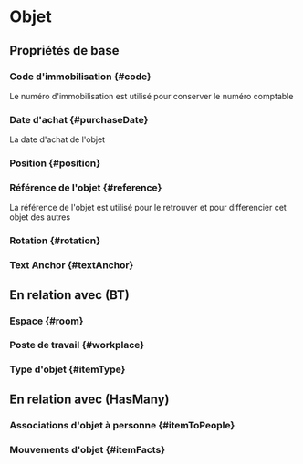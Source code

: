 # Objet



## Propriétés de base

### Code d'immobilisation {#code}
        
Le numéro d'immobilisation est utilisé pour conserver le numéro comptable
### Date d'achat {#purchaseDate}
        
La date d'achat de l'objet
### Position {#position}
        

### Référence de l'objet {#reference}
        
La référence de l'objet est utilisé pour le retrouver et pour differencier cet objet des autres
### Rotation {#rotation}
        

### Text Anchor {#textAnchor}
        


## En relation avec (BT)

### Espace {#room}
        

### Poste de travail {#workplace}
        

### Type d'objet {#itemType}
        


## En relation avec (HasMany)

### Associations d'objet à personne {#itemToPeople}
        

### Mouvements d'objet {#itemFacts}
        


<!--- THIS FILE IS GENERATED PLEASE DO NOT EDIT IT DIRECTLY --->
